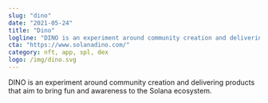 ```yaml
---
slug: "dino"
date: "2021-05-24"
title: "Dino"
logline: "DINO is an experiment around community creation and delivering products that aim to bring fun and awareness to the Solana ecosystem."
cta: "https://www.solanadino.com/"
category: nft, app, spl, dex
logo: /img/dino.svg
---
```


DINO is an experiment around community creation and delivering products that aim to bring fun and awareness to the Solana ecosystem.
